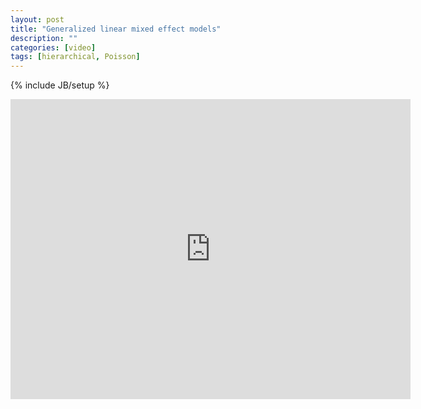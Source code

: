 ```yaml
---
layout: post
title: "Generalized linear mixed effect models"
description: ""
categories: [video]
tags: [hierarchical, Poisson]
---
```

{% include JB/setup %}


<iframe width="640" height="480" src="http://www.youtube.com/embed/LzySboviiSY" frameborder="0" allowfullscreen></iframe>

